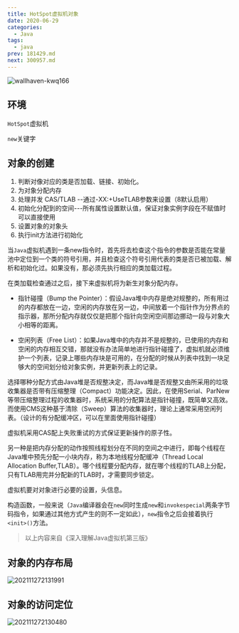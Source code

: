 ```yaml
---
title: HotSpot虚拟机对象
date: 2020-06-29
categories:
  - Java
tags:
  - java
prev: 181429.md
next: 300957.md
---
```


![wallhaven-kwq166](https://fastly.jsdelivr.net/gh/qbmzc/images/1593412734_20200629143847666_1349223599.jpg)

## 环境

`HotSpot`虚拟机

`new`关键字

## 对象的创建

1. 判断对像对应的类是否加载、链接、初始化。
2. 为对象分配内存
3. 处理并发 CAS/TLAB --通过-XX:+UseTLAB参数来设置（8默认启用）
4. 初始化分配到的空间---所有属性设置默认值，保证对象实例字段在不赋值时可以直接使用
5. 设置对象的对象头
6. 执行init方法进行初始化

当`Java`虚拟机遇到一条new指令时，首先将去检查这个指令的参数是否能在常量池中定位到一个类的符号引用，并且检查这个符号引用代表的类是否已被加载、解析和初始化过。如果没有，那必须先执行相应的类加载过程。

在类加载检查通过之后，接下来虚拟机将为新生对象分配内存。

- 指针碰撞（Bump the Pointer）：假设Java堆中内存是绝对规整的，所有用过的内存都放在一边，空闲的内存放在另一边，中间放着一个指针作为分界点的指示器，那所分配内存就仅仅是把那个指针向空闲空间那边挪动一段与对象大小相等的距离。

- 空闲列表（Free List）：如果Java堆中的内存并不是规整的，已使用的内存和空闲的内存相互交错，那就没有办法简单地进行指针碰撞了，虚拟机就必须维护一个列表，记录上哪些内存块是可用的，在分配的时候从列表中找到一块足够大的空间划分给对象实例，并更新列表上的记录。

选择哪种分配方式由Java堆是否规整决定，而Java堆是否规整又由所采用的垃圾收集器是否带有压缩整理（Compact）功能决定。因此，在使用Serial、ParNew等带压缩整理过程的收集器时，系统采用的分配算法是指针碰撞，既简单又高效。而使用CMS这种基于清除（Sweep）算法的收集器时，理论上通常采用空闲列表。（设计的有分配缓冲区，可以在里面使用指针碰撞）

虚拟机采用CAS配上失败重试的方式保证更新操作的原子性。

另一种是把内存分配的动作按照线程划分在不同的空间之中进行，即每个线程在Java堆中预先分配一小块内存，称为本地线程分配缓冲（Thread Local Allocation Buffer,TLAB）。哪个线程要分配内存，就在哪个线程的TLAB上分配，只有TLAB用完并分配新的TLAB时，才需要同步锁定。

虚拟机要对对象进行必要的设置，头信息。

构造函数，一般来说（`Java`编译器会在`new`同时生成`new`和`invokespecial`两条字节码指令，如果通过其他方式产生的则不一定如此），`new`指令之后会接着执行`<init>()`方法。

>以上内容来自《深入理解Java虚拟机第三版》

## 对象的内存布局

![202111272131991](https://gitee.com/snowyan/img2022/raw/master/2022/202111272131991.png)

## 对象的访问定位

![202111272130480](https://gitee.com/snowyan/img2022/raw/master/2022/202111272130480.png)